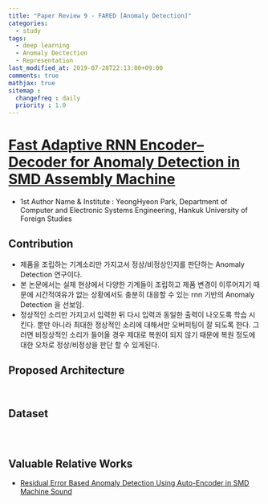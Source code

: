 ```yaml
---
title: "Paper Review 9 - FARED [Anomaly Detection]"
categories:
  - study
tags:
  - deep learning
  - Anomaly Dectection
  - Representation
last_modified_at: 2019-07-28T22:13:00+09:00
comments: true
mathjax: true
sitemap :
  changefreq : daily
  priority : 1.0
---
```


# [Fast Adaptive RNN Encoder–Decoder for Anomaly Detection in SMD Assembly Machine](https://www.mdpi.com/1424-8220/18/10/3573)

- 1st Author Name & Institute : YeongHyeon Park, Department of Computer and Electronic Systems Engineering, Hankuk University of Foreign Studies

## Contribution

- 제품을 조립하는 기계소리만 가지고서 정상/비정상인지를 판단하는 Anomaly Detection 연구이다.
- 본 논문에서는 실제 현상에서 다양한 기계들이 조립하고 제품 변경이 이루어지기 때문에 시간적여유가 없는 상황에서도 충분히 대응할 수 있는 rnn 기반의 Anomaly Detection 을 선보임.
- 정상적인 소리만 가지고서 입력한 뒤 다시 입력과 동일한 출력이 나오도록 학습 시킨다. 뿐만 아니라 최대한 정상적인 소리에 대해서만 오버피팅이 잘 되도록 한다. 그러면 비정상적인 소리가 들어올 경우 제대로 복원이 되지 않기 때문에 복원 정도에 대한 오차로 정상/비정상을 판단 할 수 있게된다.

## Proposed Architecture
<figure class="align-center">
  <img src="{{ site.url }}{{ site.baseurl }}/assets/post_images/2019-07-28-Paper-Review-9-FARED-Anomaly-Detection/Untitled-21fb0f8f-0d52-4428-a2c8-ef8c4362d809.png" alt="">
</figure> 
<figure class="align-center">
  <img src="{{ site.url }}{{ site.baseurl }}/assets/post_images/2019-07-28-Paper-Review-9-FARED-Anomaly-Detection/Untitled-18f7bb3c-bbfa-408d-a7e6-d727eb643147.png" alt="">
</figure> 

## Dataset
<figure class="align-center">
  <img src="{{ site.url }}{{ site.baseurl }}/assets/post_images/2019-07-28-Paper-Review-9-FARED-Anomaly-Detection/Untitled-42bfc58b-418b-4676-bf45-8a00485eb655.png" alt="">
</figure> 
<figure class="align-center">
  <img src="{{ site.url }}{{ site.baseurl }}/assets/post_images/2019-07-28-Paper-Review-9-FARED-Anomaly-Detection/Untitled-04987144-d5e7-48db-91e3-969cd7b2e4f2.png" alt="">
</figure> 
<figure class="align-center">
  <img src="{{ site.url }}{{ site.baseurl }}/assets/post_images/2019-07-28-Paper-Review-9-FARED-Anomaly-Detection/Untitled-6f617184-4df0-4f34-b2e1-fe2676806298.png" alt="">
</figure> 

## Valuable Relative Works

- [Residual Error Based Anomaly Detection Using Auto-Encoder in SMD Machine Sound](https://www.mdpi.com/1424-8220/18/5/1308)
